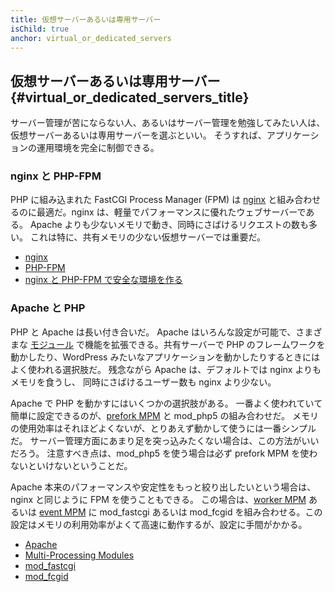 ```yaml
---
title: 仮想サーバーあるいは専用サーバー
isChild: true
anchor: virtual_or_dedicated_servers
---
```


## 仮想サーバーあるいは専用サーバー {#virtual_or_dedicated_servers_title}

サーバー管理が苦にならない人、あるいはサーバー管理を勉強してみたい人は、仮想サーバーあるいは専用サーバーを選ぶといい。
そうすれば、アプリケーションの運用環境を完全に制御できる。

### nginx と PHP-FPM

PHP に組み込まれた FastCGI Process Manager (FPM) は [nginx](http://nginx.org)
と組み合わせるのに最適だ。nginx は、軽量でパフォーマンスに優れたウェブサーバーである。
Apache よりも少ないメモリで動き、同時にさばけるリクエストの数も多い。
これは特に、共有メモリの少ない仮想サーバーでは重要だ。

* [nginx](http://nginx.org)
* [PHP-FPM](http://php.net/manual/ja/install.fpm.php)
* [nginx と PHP-FPM で安全な環境を作る](https://nealpoole.com/blog/2011/04/setting-up-php-fastcgi-and-nginx-dont-trust-the-tutorials-check-your-configuration/)

### Apache と PHP

PHP と Apache は長い付き合いだ。
Apache はいろんな設定が可能で、さまざまな [モジュール](http://httpd.apache.org/docs/2.4/mod/)
で機能を拡張できる。共有サーバーで PHP のフレームワークを動かしたり、WordPress
みたいなアプリケーションを動かしたりするときにはよく使われる選択肢だ。
残念ながら Apache は、デフォルトでは nginx よりもメモリを食うし、
同時にさばけるユーザー数も nginx より少ない。

Apache で PHP を動かすにはいくつかの選択肢がある。
一番よく使われていて簡単に設定できるのが、[prefork MPM](http://httpd.apache.org/docs/2.4/mod/prefork.html) と mod_php5 の組み合わせだ。
メモリの使用効率はそれほどよくないが、とりあえず動かして使うには一番シンプルだ。
サーバー管理方面にあまり足を突っ込みたくない場合は、この方法がいいだろう。
注意すべき点は、mod_php5 を使う場合は必ず prefork MPM を使わないといけないということだ。

Apache 本来のパフォーマンスや安定性をもっと絞り出したいという場合は、nginx と同じように FPM を使うこともできる。
この場合は、[worker MPM](http://httpd.apache.org/docs/2.4/mod/worker.html) あるいは
[event MPM](http://httpd.apache.org/docs/2.4/mod/event.html) に mod_fastcgi あるいは mod_fcgid
を組み合わせる。この設定はメモリの利用効率がよくて高速に動作するが、設定に手間がかかる。

* [Apache](http://httpd.apache.org/)
* [Multi-Processing Modules](http://httpd.apache.org/docs/2.4/mod/mpm_common.html)
* [mod_fastcgi](http://www.fastcgi.com/mod_fastcgi/docs/mod_fastcgi.html)
* [mod_fcgid](http://httpd.apache.org/mod_fcgid/)
